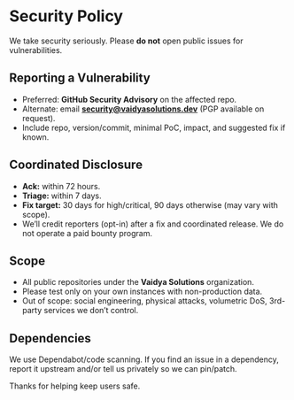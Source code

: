 # Security Policy

We take security seriously. Please **do not** open public issues for vulnerabilities.

## Reporting a Vulnerability
- Preferred: **GitHub Security Advisory** on the affected repo.
- Alternate: email **security@vaidyasolutions.dev** (PGP available on request).
- Include repo, version/commit, minimal PoC, impact, and suggested fix if known.

## Coordinated Disclosure
- **Ack:** within 72 hours.
- **Triage:** within 7 days.
- **Fix target:** 30 days for high/critical, 90 days otherwise (may vary with scope).
- We’ll credit reporters (opt-in) after a fix and coordinated release. We do not operate a paid bounty program.

## Scope
- All public repositories under the **Vaidya Solutions** organization.
- Please test only on your own instances with non-production data.
- Out of scope: social engineering, physical attacks, volumetric DoS, 3rd-party services we don’t control.

## Dependencies
We use Dependabot/code scanning. If you find an issue in a dependency, report it upstream and/or tell us privately so we can pin/patch.

Thanks for helping keep users safe.
